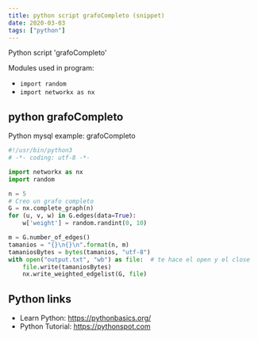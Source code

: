 ```yaml
---
title: python script grafoCompleto (snippet)
date: 2020-03-03
tags: ["python"]
---
```

Python script 'grafoCompleto'


Modules used in program: 
* `import random`
* `import networkx as nx`

## python grafoCompleto

Python mysql example: grafoCompleto

```python
#!/usr/bin/python3
# -*- coding: utf-8 -*-

import networkx as nx
import random

n = 5
# Creo un grafo completo
G = nx.complete_graph(n)
for (u, v, w) in G.edges(data=True):
    w['weight'] = random.randint(0, 10)

m = G.number_of_edges()
tamanios = "{}\n{}\n".format(n, m)
tamaniosBytes = bytes(tamanios, "utf-8")
with open("output.txt", "wb") as file:  # te hace el open y el close
    file.write(tamaniosBytes)
    nx.write_weighted_edgelist(G, file)


```

## Python links

- Learn Python: https://pythonbasics.org/
- Python Tutorial: https://pythonspot.com
